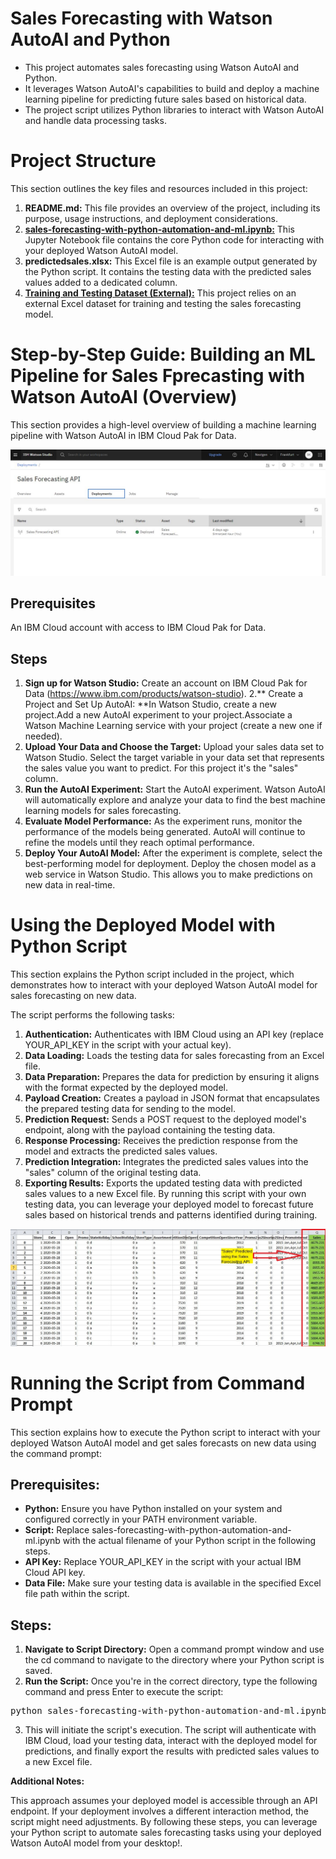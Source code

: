 # Sales Forecasting with Watson AutoAI and Python
- This project automates sales forecasting using Watson AutoAI and Python.
- It leverages Watson AutoAI's capabilities to build and deploy a machine learning pipeline for predicting future sales based on historical data.
- The project script utilizes Python libraries to interact with Watson AutoAI and handle data processing tasks.

# Project Structure
This section outlines the key files and resources included in this project:

1. **README.md:** This file provides an overview of the project, including its purpose, usage instructions, and deployment considerations.
2. [**sales-forecasting-with-python-automation-and-ml.ipynb:**](sales-forecasting-with-python-automation-and-ml.ipynb) This Jupyter Notebook file contains the core Python code for interacting with your deployed Watson AutoAI model.
3. **predictedsales.xlsx:** This Excel file is an example output generated by the Python script. It contains the testing data with the predicted sales values added to a dedicated column.
4. [**Training and Testing Dataset (External):**](https://github.com/nicknochnack/ExcelSalesForecast) This project relies on an external Excel dataset for training and testing the sales forecasting model.
   
# Step-by-Step Guide: Building an ML Pipeline for Sales Fprecasting with Watson AutoAI (Overview)
This section provides a high-level overview of building a machine learning pipeline with Watson AutoAI in IBM Cloud Pak for Data. 
<p><img src= "Images/1.JPG"></p>

## Prerequisites
An IBM Cloud account with access to IBM Cloud Pak for Data.

## Steps
1. **Sign up for Watson Studio:** Create an account on IBM Cloud Pak for Data (https://www.ibm.com/products/watson-studio).
2.** Create a Project and Set Up AutoAI: **In Watson Studio, create a new project.Add a new AutoAI experiment to your project.Associate a Watson Machine Learning service with your project (create a new one if needed).
3. **Upload Your Data and Choose the Target:** Upload your sales data set to Watson Studio. Select the target variable in your data set that represents the sales value you want to predict. For this project it's the "sales" column.
4. **Run the AutoAI Experiment:** Start the AutoAI experiment. Watson AutoAI will automatically explore and analyze your data to find the best machine learning models for sales forecasting.
5. **Evaluate Model Performance:** As the experiment runs, monitor the performance of the models being generated. AutoAI will continue to refine the models until they reach optimal performance.
6. **Deploy Your AutoAI Model:** After the experiment is complete, select the best-performing model for deployment. Deploy the chosen model as a web service in Watson Studio. This allows you to make predictions on new data in real-time.

# Using the Deployed Model with Python Script
This section explains the Python script included in the project, which demonstrates how to interact with your deployed Watson AutoAI model for sales forecasting on new data.

The script performs the following tasks:

1. **Authentication:** Authenticates with IBM Cloud using an API key (replace YOUR_API_KEY in the script with your actual key).
2. **Data Loading:** Loads the testing data for sales forecasting from an Excel file.
3. **Data Preparation:** Prepares the data for prediction by ensuring it aligns with the format expected by the deployed model.
4. **Payload Creation:** Creates a payload in JSON format that encapsulates the prepared testing data for sending to the model.
5. **Prediction Request:** Sends a POST request to the deployed model's endpoint, along with the payload containing the testing data.
6. **Response Processing:** Receives the prediction response from the model and extracts the predicted sales values.
7. **Prediction Integration:** Integrates the predicted sales values into the "sales" column of the original testing data.
8. **Exporting Results:** Exports the updated testing data with predicted sales values to a new Excel file.
By running this script with your own testing data, you can leverage your deployed model to forecast future sales based on historical trends and patterns identified during training.
<p><img src= "Images/2.JPG"></p>

# Running the Script from Command Prompt
This section explains how to execute the Python script to interact with your deployed Watson AutoAI model and get sales forecasts on new data using the command prompt:

## Prerequisites:

- **Python:** Ensure you have Python installed on your system and configured correctly in your PATH environment variable.
- **Script:**  Replace sales-forecasting-with-python-automation-and-ml.ipynb with the actual filename of your Python script in the following steps.
- **API Key:** Replace YOUR_API_KEY in the script with your actual IBM Cloud API key.
- **Data File:** Make sure your testing data is available in the specified Excel file path within the script.
## Steps:

1. **Navigate to Script Directory:** Open a command prompt window and use the cd command to navigate to the directory where your Python script is saved.
2. **Run the Script:** Once you're in the correct directory, type the following command and press Enter to execute the script:
<pre>
python sales-forecasting-with-python-automation-and-ml.ipynb
</pre>
3. This will initiate the script's execution. The script will authenticate with IBM Cloud, load your testing data, interact with the deployed model for predictions, and finally export the results with predicted sales values to a new Excel file.

**Additional Notes:**

This approach assumes your deployed model is accessible through an API endpoint. If your deployment involves a different interaction method, the script might need adjustments.
By following these steps, you can leverage your Python script to automate sales forecasting tasks using your deployed Watson AutoAI model from your desktop!.
